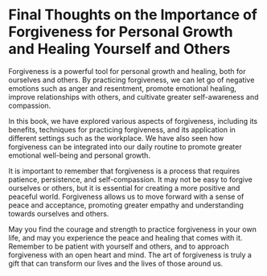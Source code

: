 Final Thoughts on the Importance of Forgiveness for Personal Growth and Healing Yourself and Others
===============================================================================================================

Forgiveness is a powerful tool for personal growth and healing, both for ourselves and others. By practicing forgiveness, we can let go of negative emotions such as anger and resentment, promote emotional healing, improve relationships with others, and cultivate greater self-awareness and compassion.

In this book, we have explored various aspects of forgiveness, including its benefits, techniques for practicing forgiveness, and its application in different settings such as the workplace. We have also seen how forgiveness can be integrated into our daily routine to promote greater emotional well-being and personal growth.

It is important to remember that forgiveness is a process that requires patience, persistence, and self-compassion. It may not be easy to forgive ourselves or others, but it is essential for creating a more positive and peaceful world. Forgiveness allows us to move forward with a sense of peace and acceptance, promoting greater empathy and understanding towards ourselves and others.

May you find the courage and strength to practice forgiveness in your own life, and may you experience the peace and healing that comes with it. Remember to be patient with yourself and others, and to approach forgiveness with an open heart and mind. The art of forgiveness is truly a gift that can transform our lives and the lives of those around us.
